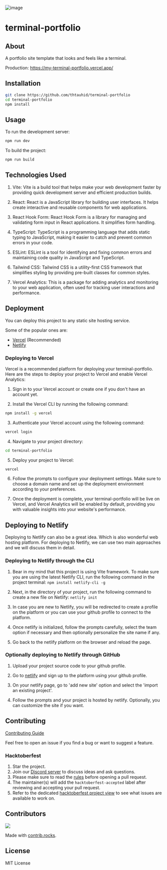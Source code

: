 ![image](https://github.com/thtauhid/terminal-portfolio/assets/13254850/23ecf4cd-89d4-4eed-aa2c-5a6c31f96c51)

# terminal-portfolio

## About

A portfolio site template that looks and feels like a terminal.

Production: <https://my-terminal-portfolio.vercel.app/>

## Installation

```bash
git clone https://github.com/thtauhid/terminal-portfolio
cd terminal-portfolio
npm install
```

## Usage

To run the development server:

```bash
npm run dev
```

To build the project:

```bash
npm run build
```

## Technologies Used

1. Vite: Vite is a build tool that helps make your web development faster by providing quick development server and efficient production builds.

2. React: React is a JavaScript library for building user interfaces. It helps create interactive and reusable components for web applications.

3. React Hook Form: React Hook Form is a library for managing and validating form input in React applications. It simplifies form handling.

4. TypeScript: TypeScript is a programming language that adds static typing to JavaScript, making it easier to catch and prevent common errors in your code.

5. ESLint: ESLint is a tool for identifying and fixing common errors and maintaining code quality in JavaScript and TypeScript.

6. Tailwind CSS: Tailwind CSS is a utility-first CSS framework that simplifies styling by providing pre-built classes for common styles.

7. Vercel Analytics: This is a package for adding analytics and monitoring to your web application, often used for tracking user interactions and performance.

## Deployment

You can deploy this project to any static site hosting service.

Some of the popular ones are:

- [Vercel](https://vercel.com/) (Recommended)
- [Netlify](https://www.netlify.com/)

### Deploying to Vercel

Vercel is a recommended platform for deploying your terminal-portfolio. Here are the steps to deploy your project to Vercel and enable Vercel Analytics:

1. Sign in to your Vercel account or create one if you don't have an account yet.

2. Install the Vercel CLI by running the following command:

```bash
npm install -g vercel
```

3. Authenticate your Vercel account using the following command:

```bash
vercel login
```

4. Navigate to your project directory:

```bash
cd terminal-portfolio
```

5. Deploy your project to Vercel:

```bash
vercel
```

6. Follow the prompts to configure your deployment settings. Make sure to choose a domain name and set up the deployment environment according to your preferences.

7. Once the deployment is complete, your terminal-portfolio will be live on Vercel, and Vercel Analytics will be enabled by default, providing you with valuable insights into your website's performance.

## Deploying to Netlify

Deploying to Netlify can also be a great idea. Which is also wonderful web hosting platform. For deploying to Netlify, we can use two main approaches and we will discuss them in detail.

### Deploying to Netlify through the CLI

1. Bear in my mind that this project is using Vite framework. To make sure you are using the latest Netlify CLI, run the following command in the project terminal:
   `npm install netlify-cli -g`

2. Next, in the directory of your project, run the following command to create a new file on Netlify:
   `netlify init`

3. In case you are new to Netlify, you will be redirected to create a profile on the platform or you can use your github profile to connect to the platform.

4. Once netlify is initialized, follow the prompts carefully, select the team option if necessary and then optionally personalize the site name if any.

5. Go back to the netlify platform on the browser and reload the page.

### Optionally deploying to Netlify through GitHub

1. Upload your project source code to your github profile.

2. Go to [netlify](https://www.netlify.com/) and sign up to the platform using your github profile.

3. On your netlify page, go to 'add new site' option and select the 'import an existing project'.

4. Follow the prompts and your project is hosted by netlify. Optionally, you can customize the site if you want.

## Contributing

[Contributing Guide](CONTRIBUTING.md)

Feel free to open an issue if you find a bug or want to suggest a feature.

### Hacktoberfest

1. Star the project.
2. Join our [Discord server](https://discord.gg/3jvahVGKfa) to discuss ideas and ask questions.
3. Please make sure to read the [rules](https://hacktoberfest.com/participation/) before opening a pull request.
4. The maintainer(s) will add the `hacktoberfest-accepted` label after reviewing and accepting your pull request.
5. Refer to the dedicated [hacktoberfest project view](https://github.com/users/thtauhid/projects/1/views/2) to see what issues are available to work on.

## Contributors

<a href="https://github.com/thtauhid/terminal-portfolio/graphs/contributors">
  <img src="https://contrib.rocks/image?repo=thtauhid/terminal-portfolio" />
</a>

Made with [contrib.rocks](https://contrib.rocks).

## License

MIT License
